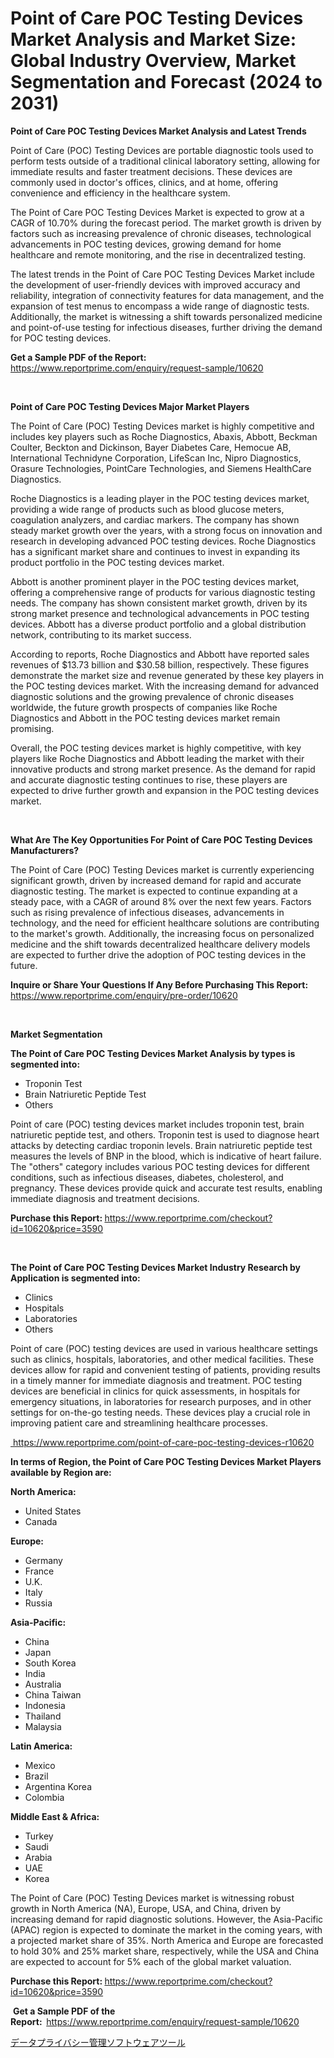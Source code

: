 <p><h1>Point of Care POC Testing Devices Market Analysis and Market Size: Global Industry Overview, Market Segmentation and Forecast (2024 to 2031)</h1></p><p><strong>Point of Care POC Testing Devices Market Analysis and Latest Trends</strong></p>
<p><p>Point of Care (POC) Testing Devices are portable diagnostic tools used to perform tests outside of a traditional clinical laboratory setting, allowing for immediate results and faster treatment decisions. These devices are commonly used in doctor's offices, clinics, and at home, offering convenience and efficiency in the healthcare system.</p><p>The Point of Care POC Testing Devices Market is expected to grow at a CAGR of 10.70% during the forecast period. The market growth is driven by factors such as increasing prevalence of chronic diseases, technological advancements in POC testing devices, growing demand for home healthcare and remote monitoring, and the rise in decentralized testing.</p><p>The latest trends in the Point of Care POC Testing Devices Market include the development of user-friendly devices with improved accuracy and reliability, integration of connectivity features for data management, and the expansion of test menus to encompass a wide range of diagnostic tests. Additionally, the market is witnessing a shift towards personalized medicine and point-of-use testing for infectious diseases, further driving the demand for POC testing devices.</p></p>
<p><strong>Get a Sample PDF of the Report:&nbsp;</strong> <a href="https://www.reportprime.com/enquiry/request-sample/10620">https://www.reportprime.com/enquiry/request-sample/10620</a></p>
<p>&nbsp;</p>
<p><strong>Point of Care POC Testing Devices Major Market Players</strong></p>
<p><p>The Point of Care (POC) Testing Devices market is highly competitive and includes key players such as Roche Diagnostics, Abaxis, Abbott, Beckman Coulter, Beckton and Dickinson, Bayer Diabetes Care, Hemocue AB, International Technidyne Corporation, LifeScan Inc, Nipro Diagnostics, Orasure Technologies, PointCare Technologies, and Siemens HealthCare Diagnostics.</p><p>Roche Diagnostics is a leading player in the POC testing devices market, providing a wide range of products such as blood glucose meters, coagulation analyzers, and cardiac markers. The company has shown steady market growth over the years, with a strong focus on innovation and research in developing advanced POC testing devices. Roche Diagnostics has a significant market share and continues to invest in expanding its product portfolio in the POC testing devices market.</p><p>Abbott is another prominent player in the POC testing devices market, offering a comprehensive range of products for various diagnostic testing needs. The company has shown consistent market growth, driven by its strong market presence and technological advancements in POC testing devices. Abbott has a diverse product portfolio and a global distribution network, contributing to its market success.</p><p>According to reports, Roche Diagnostics and Abbott have reported sales revenues of $13.73 billion and $30.58 billion, respectively. These figures demonstrate the market size and revenue generated by these key players in the POC testing devices market. With the increasing demand for advanced diagnostic solutions and the growing prevalence of chronic diseases worldwide, the future growth prospects of companies like Roche Diagnostics and Abbott in the POC testing devices market remain promising.</p><p>Overall, the POC testing devices market is highly competitive, with key players like Roche Diagnostics and Abbott leading the market with their innovative products and strong market presence. As the demand for rapid and accurate diagnostic testing continues to rise, these players are expected to drive further growth and expansion in the POC testing devices market.</p></p>
<p>&nbsp;</p>
<p><strong>What Are The Key Opportunities For Point of Care POC Testing Devices Manufacturers?</strong></p>
<p><p>The Point of Care (POC) Testing Devices market is currently experiencing significant growth, driven by increased demand for rapid and accurate diagnostic testing. The market is expected to continue expanding at a steady pace, with a CAGR of around 8% over the next few years. Factors such as rising prevalence of infectious diseases, advancements in technology, and the need for efficient healthcare solutions are contributing to the market's growth. Additionally, the increasing focus on personalized medicine and the shift towards decentralized healthcare delivery models are expected to further drive the adoption of POC testing devices in the future.</p></p>
<p><strong>Inquire or Share Your Questions If Any Before Purchasing This Report:</strong> <a href="https://www.reportprime.com/enquiry/pre-order/10620">https://www.reportprime.com/enquiry/pre-order/10620</a></p>
<p>&nbsp;</p>
<p><strong>Market Segmentation</strong></p>
<p><strong>The Point of Care POC Testing Devices Market Analysis by types is segmented into:</strong></p>
<p><ul><li>Troponin Test</li><li>Brain Natriuretic Peptide Test</li><li>Others</li></ul></p>
<p><p>Point of care (POC) testing devices market includes troponin test, brain natriuretic peptide test, and others. Troponin test is used to diagnose heart attacks by detecting cardiac troponin levels. Brain natriuretic peptide test measures the levels of BNP in the blood, which is indicative of heart failure. The "others" category includes various POC testing devices for different conditions, such as infectious diseases, diabetes, cholesterol, and pregnancy. These devices provide quick and accurate test results, enabling immediate diagnosis and treatment decisions.</p></p>
<p><strong>Purchase this Report:&nbsp;</strong><a href="https://www.reportprime.com/checkout?id=10620&price=3590">https://www.reportprime.com/checkout?id=10620&price=3590</a></p>
<p>&nbsp;</p>
<p><strong>The Point of Care POC Testing Devices Market Industry Research by Application is segmented into:</strong></p>
<p><ul><li>Clinics</li><li>Hospitals</li><li>Laboratories</li><li>Others</li></ul></p>
<p><p>Point of care (POC) testing devices are used in various healthcare settings such as clinics, hospitals, laboratories, and other medical facilities. These devices allow for rapid and convenient testing of patients, providing results in a timely manner for immediate diagnosis and treatment. POC testing devices are beneficial in clinics for quick assessments, in hospitals for emergency situations, in laboratories for research purposes, and in other settings for on-the-go testing needs. These devices play a crucial role in improving patient care and streamlining healthcare processes.</p></p>
<p><a href="https://www.reportprime.com/point-of-care-poc-testing-devices-r10620">&nbsp;https://www.reportprime.com/point-of-care-poc-testing-devices-r10620</a></p>
<p><strong>In terms of Region, the Point of Care POC Testing Devices Market Players available by Region are:</strong></p>
<p>
    <p> <strong> North America: </strong>
        <ul>
            <li>United States</li>
            <li>Canada</li>
        </ul>
        </p> 
    <p> <strong> Europe: </strong>
        <ul>
            <li>Germany</li>
            <li>France</li>
            <li>U.K.</li>
            <li>Italy</li>
            <li>Russia</li>
        </ul>
        </p> 
    <p> <strong> Asia-Pacific: </strong>
        <ul>
            <li>China</li>
            <li>Japan</li>
            <li>South Korea</li>
            <li>India</li>
            <li>Australia</li>
            <li>China Taiwan</li>
            <li>Indonesia</li>
            <li>Thailand</li>
            <li>Malaysia</li>
        </ul>
        </p> 
    <p> <strong> Latin America: </strong>
        <ul>
            <li>Mexico</li>
            <li>Brazil</li>
            <li>Argentina Korea</li>
            <li>Colombia</li>
        </ul>
        </p> 
    <p> <strong> Middle East & Africa: </strong>
        <ul>
            <li>Turkey</li>
            <li>Saudi</li>
            <li>Arabia</li>
            <li>UAE</li>
            <li>Korea</li>
        </ul>
    </p>
    </p>
<p><p>The Point of Care (POC) Testing Devices market is witnessing robust growth in North America (NA), Europe, USA, and China, driven by increasing demand for rapid diagnostic solutions. However, the Asia-Pacific (APAC) region is expected to dominate the market in the coming years, with a projected market share of 35%. North America and Europe are forecasted to hold 30% and 25% market share, respectively, while the USA and China are expected to account for 5% each of the global market valuation.</p></p>
<p><strong>Purchase this Report: </strong><a href="https://www.reportprime.com/checkout?id=10620&price=3590">https://www.reportprime.com/checkout?id=10620&price=3590</a></p>
<p>&nbsp;<strong>Get a Sample PDF of the Report:&nbsp;&nbsp;</strong><a href="https://www.reportprime.com/enquiry/request-sample/10620">https://www.reportprime.com/enquiry/request-sample/10620</a></p>
<p><strong></strong></p>
<p><p><a href="https://medium.com/@charm854/%E3%83%87%E3%83%BC%E3%82%BF%E3%83%97%E3%83%A9%E3%82%A4%E3%83%90%E3%82%B7%E3%83%BC%E7%AE%A1%E7%90%86%E3%82%BD%E3%83%95%E3%83%88%E3%82%A6%E3%82%A7%E3%82%A2%E3%83%84%E3%83%BC%E3%83%AB%E6%A5%AD%E7%95%8C%E5%88%86%E6%9E%90%E3%83%AC%E3%83%9D%E3%83%BC%E3%83%88-%E3%82%A2%E3%83%97%E3%83%AA%E3%82%B1%E3%83%BC%E3%82%B7%E3%83%A7%E3%83%B3-%E5%9C%B0%E5%9F%9F-%E7%AB%B6%E5%90%88%E6%88%A6%E7%95%A5%E5%88%A5%E3%81%AE%E5%B8%82%E5%A0%B4%E8%A6%8F%E6%A8%A1-%E3%82%B7%E3%82%A7%E3%82%A2-%E3%83%88%E3%83%AC%E3%83%B3%E3%83%89-2024%E5%B9%B4-2031%E5%B9%B4-315d831da80b">データプライバシー管理ソフトウェアツール</a></p></p>